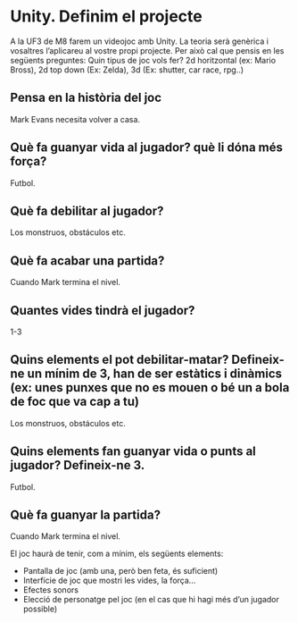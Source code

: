 # Unity. Definim el projecte

A la UF3 de M8 farem un videojoc amb Unity. La teoria serà genèrica i vosaltres l’aplicareu al vostre propi projecte.
Per això cal que pensis en les següents preguntes:
Quin tipus de joc vols fer? 2d horitzontal (ex: Mario Bross), 2d top down (Ex: Zelda), 3d (Ex: shutter, car race, rpg..)

## Pensa en la història del joc

Mark Evans necesita volver a casa.

## Què fa guanyar vida al jugador? què li dóna més força?

Futbol.

## Què fa debilitar al jugador?

Los monstruos, obstáculos etc.

## Què fa acabar una partida?

Cuando Mark termina el nivel.

## Quantes vides tindrà el jugador?

1-3

## Quins elements el pot debilitar-matar? Defineix-ne un mínim de 3, han de ser estàtics i dinàmics (ex: unes punxes que no es mouen o bé un a bola de foc que va cap a tu)

Los monstruos, obstáculos etc.

## Quins elements fan guanyar vida o punts al jugador? Defineix-ne 3.

Futbol.

## Què fa guanyar la partida?

Cuando Mark termina el nivel.

El joc haurà de tenir, com a mínim, els següents elements:

* Pantalla de joc (amb una, però ben feta, és suficient)
* Interfície de joc que mostri les vides, la força…
* Efectes sonors
* Elecció de personatge pel joc (en el cas que hi hagi més d’un jugador possible)
